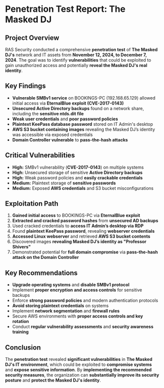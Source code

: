 # Penetration Test Report: The Masked DJ  

## Project Overview  
RAS Security conducted a comprehensive **penetration test** of **The Masked DJ's** network and IT assets from **November 12, 2024, to December 7, 2024**. The goal was to identify **vulnerabilities** that could be exploited to gain unauthorized access and potentially **reveal the Masked DJ's real identity**.  

## Key Findings  
- **Vulnerable SMBv1 service** on BOOKINGS-PC (192.168.65.129) allowed initial access via **EternalBlue exploit (CVE-2017-0143)**  
- **Unsecured Active Directory backups** found on a network share, including the **sensitive ntds.dit file**  
- **Weak user credentials** and **poor password policies**  
- **Plaintext KeePass database password** stored on IT Admin's desktop  
- **AWS S3 bucket containing images** revealing the Masked DJ’s identity was accessible via exposed credentials  
- **Domain Controller vulnerable** to **pass-the-hash attacks**  

## Critical Vulnerabilities  
- **High:** SMBv1 vulnerability (**CVE-2017-0143**) on multiple systems  
- **High:** Unsecured storage of sensitive **Active Directory backups**  
- **High:** Weak password policies and **easily crackable credentials**  
- **Medium:** Plaintext storage of **sensitive passwords**  
- **Medium:** Exposed **AWS credentials** and S3 bucket misconfigurations  

## Exploitation Path  
1. **Gained initial access** to BOOKINGS-PC via **EternalBlue exploit**  
2. **Extracted and cracked password hashes** from **unsecured AD backups**  
3. Used cracked credentials to **access IT Admin’s desktop via RDP**  
4. Found **plaintext KeePass password**, revealing **webserver credentials**  
5. **Accessed Linux webserver** and retrieved **AWS S3 bucket contents**  
6. Discovered images **revealing Masked DJ’s identity as "Professor Shivers"**  
7. Demonstrated potential for **full domain compromise** via **pass-the-hash attack on the Domain Controller**  

## Key Recommendations  
- **Upgrade operating systems** and **disable SMBv1 protocol**  
- Implement **proper encryption and access controls** for sensitive backups  
- Enforce **strong password policies** and modern authentication protocols  
- **Avoid storing plaintext credentials** on systems  
- Implement **network segmentation** and **firewall rules**  
- Secure AWS environments with **proper access controls and key rotation**  
- Conduct **regular vulnerability assessments** and **security awareness training**  

## Conclusion  
The **penetration test** revealed **significant vulnerabilities** in **The Masked DJ's IT environment**, which could be exploited to **compromise systems** and **expose sensitive information**. By **implementing the recommended security measures**, the organization can **substantially improve its security posture** and **protect the Masked DJ's identity**.  
